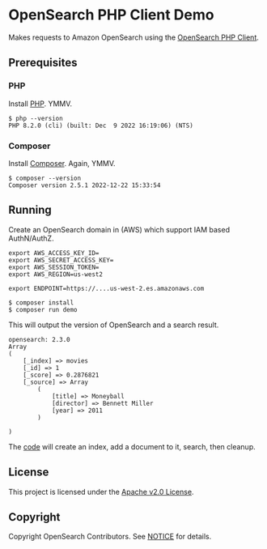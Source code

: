 # OpenSearch PHP Client Demo

Makes requests to Amazon OpenSearch using the [OpenSearch PHP Client](https://github.com/opensearch-project/opensearch-php).

## Prerequisites

### PHP

Install [PHP](https://www.php.net/manual/en/install.php). YMMV.

```
$ php --version
PHP 8.2.0 (cli) (built: Dec  9 2022 16:19:06) (NTS)
```

### Composer

Install [Composer](https://getcomposer.org/download/). Again, YMMV.

```
$ composer --version
Composer version 2.5.1 2022-12-22 15:33:54
```

## Running

Create an OpenSearch domain in (AWS) which support IAM based AuthN/AuthZ.

```
export AWS_ACCESS_KEY_ID=
export AWS_SECRET_ACCESS_KEY=
export AWS_SESSION_TOKEN=
export AWS_REGION=us-west2

export ENDPOINT=https://....us-west-2.es.amazonaws.com

$ composer install
$ composer run demo
```

This will output the version of OpenSearch and a search result.

```
opensearch: 2.3.0
Array
(
    [_index] => movies
    [_id] => 1
    [_score] => 0.2876821
    [_source] => Array
        (
            [title] => Moneyball
            [director] => Bennett Miller
            [year] => 2011
        )

)
```

The [code](index.php) will create an index, add a document to it, search, then cleanup.

## License 

This project is licensed under the [Apache v2.0 License](LICENSE.txt).

## Copyright

Copyright OpenSearch Contributors. See [NOTICE](NOTICE.txt) for details.
